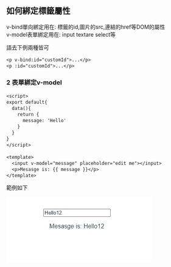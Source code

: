 ## 如何綁定標籤屬性


v-bind單向綁定用在: 標籤的id,圖片的src,連結的href等DOM的屬性  
v-model表單綁定用在: input textare select等  

語去下例兩種皆可  
```
<p v-bind:id="customId">...</p>
<p :id="customId">...</p>
```

### 2 表單綁定v-model

```
<script>
export default{
  data(){
    return {
      message: 'Hello'
    }
  }
}
</script>

<template>
  <input v-model="message" placeholder="edit me"></input>
  <p>Mesasge is: {{ message }}</p>
</template>
```

範例如下

![image](https://github.com/erwinchang/vue-example/blob/734b1ba95919c9b3907bb565150de06fcfb6237e/test.gif)